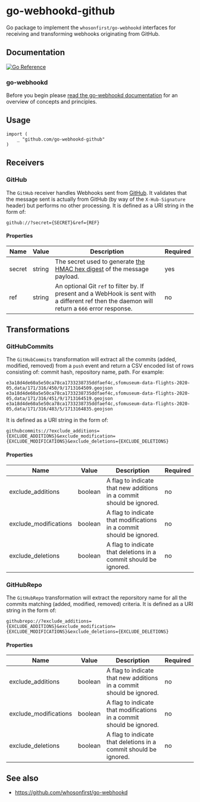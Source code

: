 # go-webhookd-github

Go package to implement the `whosonfirst/go-webhookd` interfaces for receiving and transforming webhooks originating from GitHub.

## Documentation

[![Go Reference](https://pkg.go.dev/badge/github.com/whosonfirst/go-webhookd.svg)](https://pkg.go.dev/github.com/whosonfirst/go-webhookd)

### go-webhookd

Before you begin please [read the go-webhookd documentation](https://github.com/whosonfirst/go-webhookd/blob/master/README.md) for an overview of concepts and principles.

## Usage

```
import (
	_ "github.com/go-webhookd-github"
)
```

## Receivers

### GitHub

The `GitHub` receiver handles Webhooks sent from [GitHub](https://developer.github.com/webhooks/). It validates that the message sent is actually from GitHub (by way of the `X-Hub-Signature` header) but performs no other processing. It is defined as a URI string in the form of:

```
github://?secret={SECRET}&ref={REF}
```

#### Properties

| Name | Value | Description | Required |
| --- | --- | --- | --- |
| secret | string | The secret used to generate [the HMAC hex digest](https://developer.github.com/webhooks/#delivery-headers) of the message payload. | yes |
| ref | string | An optional Git `ref` to filter by. If present and a WebHook is sent with a different ref then the daemon will return a `666` error response. | no |

## Transformations

### GitHubCommits

The `GitHubCommits` transformation will extract all the commits (added, modified, removed) from a `push` event and return a CSV encoded list of rows consisting of: commit hash, repository name, path. For example:

```
e3a18d4de60a5e50ca78ca1733238735ddfaef4c,sfomuseum-data-flights-2020-05,data/171/316/450/9/1713164509.geojson
e3a18d4de60a5e50ca78ca1733238735ddfaef4c,sfomuseum-data-flights-2020-05,data/171/316/451/9/1713164519.geojson
e3a18d4de60a5e50ca78ca1733238735ddfaef4c,sfomuseum-data-flights-2020-05,data/171/316/483/5/1713164835.geojson
````

It is defined as a URI string in the form of:

```
githubcommits://?exclude_additions={EXCLUDE_ADDITIONS}&exclude_modification={EXCLUDE_MODIFICATIONS}&exclude_deletions={EXCLUDE_DELETIONS}
```

#### Properties

| Name | Value | Description | Required |
| --- | --- | --- | --- |
| exclude_additions| boolean | A flag to indicate that new additions in a commit should be ignored. | no |
| exclude_modifications| boolean | A flag to indicate that modifications in a commit should be ignored. | no |
| exclude_deletions | boolean | A flag to indicate that deletions in a commit should be ignored. | no |

### GitHubRepo

The `GitHubRepo` transformation will extract the reporsitory name for all the commits matching (added, modified, removed) criteria. It is defined as a URI string in the form of:

```
githubrepo://?exclude_additions={EXCLUDE_ADDITIONS}&exclude_modification={EXCLUDE_MODIFICATIONS}&exclude_deletions={EXCLUDE_DELETIONS}
```

#### Properties

| Name | Value | Description | Required |
| --- | --- | --- | --- |
| exclude_additions| boolean | A flag to indicate that new additions in a commit should be ignored. | no |
| exclude_modifications| boolean | A flag to indicate that modifications in a commit should be ignored. | no |
| exclude_deletions | boolean | A flag to indicate that deletions in a commit should be ignored. | no |

## See also

* https://github.com/whosonfirst/go-webhookd